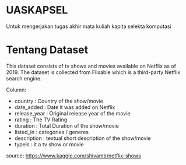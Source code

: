 # UASKAPSEL
Untuk mengerjakan tugas akhir mata kuliah kapita selekta komputasi

# Tentang Dataset
This dataset consists of tv shows and movies available on Netflix as of 2019. The dataset is collected from Flixable which is a third-party Netflix search engine.

Column:

- country : Country of the show/movie
- date_added : Date it was added on Netflix
- release_year : Original release year of the movie
- rating : The TV Rating
- duration : Total Duration of the show/movie
- listed_in : categories / generes
- description : textual short description of the show/movie
- typeis : it a tv show or movie

source: https://www.kaggle.com/shivamb/netflix-shows
